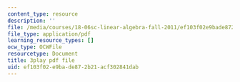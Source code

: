 ```yaml
---
content_type: resource
description: ''
file: /media/courses/18-06sc-linear-algebra-fall-2011/ef103f02e9bade872b21acf302841dab_HEQuN0QELSQ.pdf
file_type: application/pdf
learning_resource_types: []
ocw_type: OCWFile
resourcetype: Document
title: 3play pdf file
uid: ef103f02-e9ba-de87-2b21-acf302841dab
---
```

